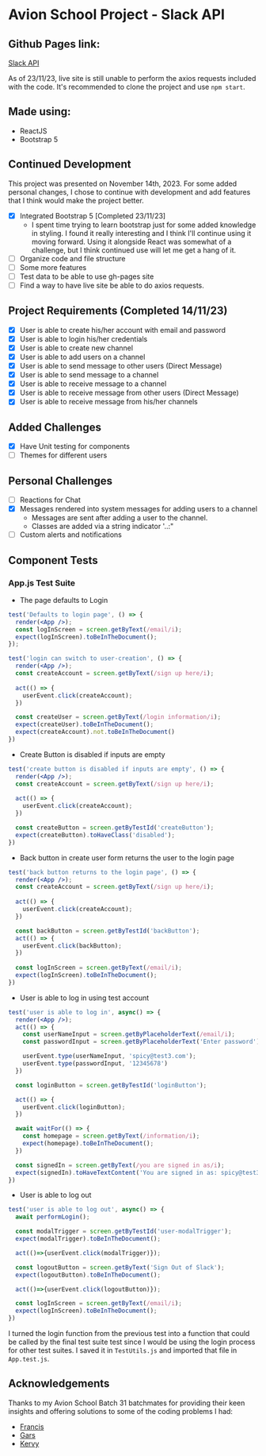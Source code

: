 # Avion School Project - Slack API

## Github Pages link:
<a href='https://smic29.github.io/slack-api/' target='_blank'>Slack API</a>

As of 23/11/23, live site is still unable to perform the axios requests included with the code. It's recommended to clone the project and use `npm start`.

## Made using:
- ReactJS
- Bootstrap 5

## Continued Development
This project was presented on November 14th, 2023. For some added personal changes, I chose to continue with development and add features that I think would make the project better.

- [x] Integrated Bootstrap 5 [Completed 23/11/23]
  - I spent time trying to learn bootstrap just for some added knowledge in styling. I found it really interesting and I think I'll continue using it moving forward. Using it alongside React was somewhat of a challenge, but I think continued use will let me get a hang of it.
- [ ] Organize code and file structure
- [ ] Some more features
- [ ] Test data to be able to use gh-pages site
- [ ] Find a way to have live site be able to do axios requests.

## Project Requirements (Completed 14/11/23)
- [x] User is able to create his/her account with email and password
- [x] User is able to login his/her credentials
- [x] User is able to create new channel
- [x] User is able to add users on a channel
- [x] User is able to send message to other users (Direct Message)
- [x] User is able to send message to a channel
- [x] User is able to receive message to a channel
- [x] User is able to receive message from other users (Direct Message)
- [x] User is able to receive message from his/her channels

## Added Challenges
- [x] Have Unit testing for components
- [ ] Themes for different users

## Personal Challenges
- [ ] Reactions for Chat
- [x] Messages rendered into system messages for adding users to a channel 
  - Messages are sent after adding a user to the channel.
  - Classes are added via a string indicator '..:"
- [ ] Custom alerts and notifications

## Component Tests
### App.js Test Suite
- The page defaults to Login
```jsx
test('Defaults to login page', () => {
  render(<App />);
  const logInScreen = screen.getByText(/email/i);
  expect(logInScreen).toBeInTheDocument();
});

test('login can switch to user-creation', () => {
  render(<App />);
  const createAccount = screen.getByText(/sign up here/i);
  
  act(() => {
    userEvent.click(createAccount);
  })

  const createUser = screen.getByText(/login information/i);
  expect(createUser).toBeInTheDocument();
  expect(createAccount).not.toBeInTheDocument()
})
```
- Create Button is disabled if inputs are empty
```jsx
test('create button is disabled if inputs are empty', () => {
  render(<App />);
  const createAccount = screen.getByText(/sign up here/i);
  
  act(() => {
    userEvent.click(createAccount);
  })

  const createButton = screen.getByTestId('createButton');
  expect(createButton).toHaveClass('disabled');
})
```
- Back button in create user form returns the user to the login page
```jsx
test('back button returns to the login page', () => {
  render(<App />);
  const createAccount = screen.getByText(/sign up here/i);
  
  act(() => {
    userEvent.click(createAccount);
  })

  const backButton = screen.getByTestId('backButton');
  act(() => {
    userEvent.click(backButton);
  })
  
  const logInScreen = screen.getByText(/email/i);
  expect(logInScreen).toBeInTheDocument();
})
```
- User is able to log in using test account
```jsx
test('user is able to log in', async() => {
  render(<App />);
  act(() => {
    const userNameInput = screen.getByPlaceholderText(/email/i);
    const passwordInput = screen.getByPlaceholderText('Enter password');

    userEvent.type(userNameInput, 'spicy@test3.com');
    userEvent.type(passwordInput, '12345678')
  })

  const loginButton = screen.getByTestId('loginButton');

  act(() => {
    userEvent.click(loginButton);
  })

  await waitFor(() => {
    const homepage = screen.getByText(/information/i);
    expect(homepage).toBeInTheDocument();
  })

  const signedIn = screen.getByText(/you are signed in as/i);
  expect(signedIn).toHaveTextContent('You are signed in as: spicy@test3.com')
})
```
- User is able to log out
```jsx
test('user is able to log out', async() => {
  await performLogin();

  const modalTrigger = screen.getByTestId('user-modalTrigger');
  expect(modalTrigger).toBeInTheDocument();

  act(()=>{userEvent.click(modalTrigger)});

  const logoutButton = screen.getByText('Sign Out of Slack');
  expect(logoutButton).toBeInTheDocument();

  act(()=>{userEvent.click(logoutButton)});

  const logInScreen = screen.getByText(/email/i);
  expect(logInScreen).toBeInTheDocument();
})
```
I turned the login function from the previous test into a function that could be called by the final test suite test since I would be using the login process for other test suites. I saved it in `TestUtils.js` and imported that file in `App.test.js`.

## Acknowledgements
Thanks to my Avion School Batch 31 batchmates for providing their keen insights and offering solutions to some of the coding problems I had:
  - <a href='https://github.com/chrysspegenia' target="_blank">Francis</a>
  - <a href='https://github.com/Oak-Oak' target="_blank">Gars</a>
  - <a href='https://github.com/p3rc1us' target="_blank">Kervy</a>